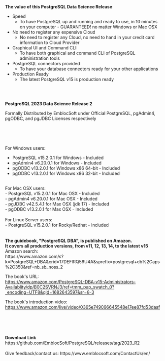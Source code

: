 


</br>
</br>

<b>The value of this PostgreSQL Data Science Release</b>
- Speed
  - To have PostgreSQL up and running and ready to use, in 10 minutes on your computer - GUARANTEED!  no matter Windows or Mac OSX
- No need to register any expensive Cloud
  - No need to register any Cloud, no need to hand in your credit card information to Cloud Provider
- Graphical UI and Command CLI
  - To have both graphical and command CLI of PostgreSQL administration tools
- PostgreSQL connectors provided 
  - To have your database connectors ready for your other applications
- Production Ready
  - The latest PostgreSQL v15 is production ready  

</br>
</br>

<b>PostgreSQL 2023 Data Science Release 2</b>

Formally Distributed by EmblocSoft under Official PostgreSQL, pgAdmin4, pgODBC, and pgJDBC Licenses respectively
</br></br>

</br>
</br>

For Windows users: </br>
-  PostgreSQL v15.2.0.1 for Windows             - Included </br>
-  pgAdmin4   v6.20.0.1 for Windows             - Included </br>
-  pgODBC     v13.2.0.1 for Windows x86 64-bit  - Included </br>
-  pgODBC     v13.2.0.1 for Windows x86 32-bit  - Included </br>

</br>
For Mac OSX users: </br>
-  PostgreSQL v15.2.0.1 for Mac OSX             - Included </br>
-  pgAdmin4   v6.20.0.1 for Mac OSX             - Included </br>
-  pgJDBC     v42.5.4.1 for Max OSX (jdk 17)    - Included </br>
-  pgODBC     v13.2.0.1 for Max OSX             - Included </br>

</br>
For Linux Server users: </br>
-  PostgreSQL v15.2.0.1 for Rocky/Redhat        - Included </br>

</br>
</br>
<b>The guidebook, "PostgreSQL DBA", is published on Amazon. </br>
It covers all production versions, from v11, 12, 13, 14, to the latest v15</b>
Amazon search:</br>
https://www.amazon.com/s?k=PostgreSQL+DBA&crid=17DEFIRQ56U4A&sprefix=postgresql+db%2Caps%2C350&ref=nb_sb_noss_2

The book's URL:</br>
https://www.amazon.com/PostgreSQL-DBA-v15-Administrators-Availablity/dp/B0C2SVRNJ3/ref=tmm_pap_swatch_0?_encoding=UTF8&qid=1682643597&sr=8-3

The book's introduction video:</br>
https://www.amazon.com/live/video/0365e749066645548e17ee87fd53daaf

</br>
</br>


</br>
</br>
<b>Download Link</b></br>
https://github.com/EmblocSoft/PostgreSQL/releases/tag/2023_R2
</br></br>
Give feedback/contact us: https://www.emblocsoft.com/ContactUs/en/
